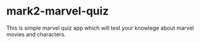 # mark2-marvel-quiz
This is simple marvel quiz app which will test your knowlege about marvel movies and characters.
